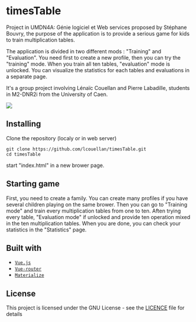 # timesTable
Project in UMDN4A: Génie logiciel et Web services proposed by Stéphane Bouvry, the purpose of the application is to provide a serious game for kids to train multiplication tables.

The application is divided in two different mods : "Training" and "Evaluation".
You need first to create a new profile, then you can try the "training" mode. 
When you train all ten tables, "evaluation" mode is unlocked. 
You can visualize the statistics for each tables and evaluations in a separate page.

It's a group project involving Lénaïc Couellan and Pierre Labadille, students in M2-DNR2i from the University of Caen.

![](media/screenshot.png)

## Installing

Clone the repository (localy or in web server)
```
git clone https://github.com/lcouellan/timesTable.git
cd timesTable
```
start "index.html" in a new brower page.

## Starting game

First, you need to create a family. You can create many profiles if you have several children playing on the same brower.
Then you can go to "Training mode" and train every multiplication tables from one to ten.
Aften trying every table, "Evaluation mode" if unlocked and provide ten operation mixed in the ten multiplication tables.
When you are done, you can check your statistics in the "Statistics" page.

## Built with

* [`Vue.js`](https://vuejs.org/)
* [`Vue-router`](https://router.vuejs.org/en/)
* [`Materialize`](http://materializecss.com/)


## License

This project is licensed under the GNU License - see the [LICENCE](LICENSE) file for details
